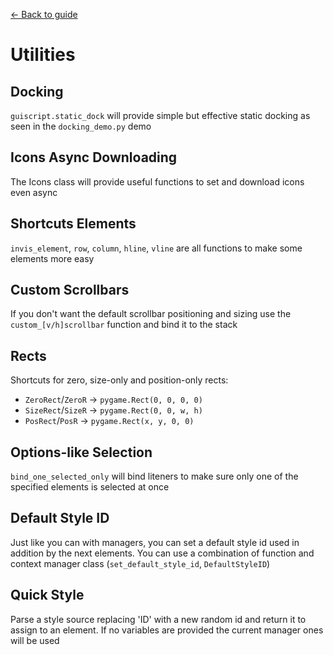 [<- Back to guide](./guide.md)
# Utilities

## Docking
`guiscript.static_dock` will provide simple but effective static docking as seen in the `docking_demo.py` demo

## Icons Async Downloading
The Icons class will provide useful functions to set and download icons even async

## Shortcuts Elements
`invis_element`, `row`, `column`, `hline`, `vline` are all functions to make some elements more easy

## Custom Scrollbars
If you don't want the default scrollbar positioning and sizing use the `custom_[v/h]scrollbar` function and bind it to the stack

## Rects
Shortcuts for zero, size-only and position-only rects:
- `ZeroRect`/`ZeroR` -> `pygame.Rect(0, 0, 0, 0)`
- `SizeRect`/`SizeR` -> `pygame.Rect(0, 0, w, h)`
- `PosRect`/`PosR` -> `pygame.Rect(x, y, 0, 0)`

## Options-like Selection
`bind_one_selected_only` will bind liteners to make sure only one of the specified elements is selected at once

## Default Style ID
Just like you can with managers, you can set a default style id used in addition by the next elements. You can use a combination of function and context manager class (`set_default_style_id`, `DefaultStyleID`)

## Quick Style
Parse a style source replacing 'ID' with a new random id and return it to assign to an element. If no variables are provided the current manager ones will be used